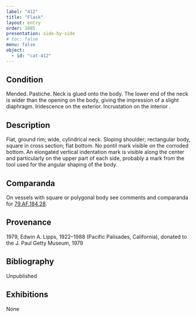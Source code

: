 ```yaml
---
label: "412"
title: "Flask"
layout: entry
order: 1085
presentation: side-by-side
# toc: false
menu: false
object:
  - id: "cat-412"
---
```


## Condition

Mended. Pastiche. Neck is glued onto the body. The lower end of the neck is wider than the opening on the body, giving the impression of a slight diaphragm. Iridescence on the exterior. Incrustation on the interior .

## Description

Flat, ground rim; wide, cylindrical neck. Sloping shoulder; rectangular body, square in cross section; flat bottom. No pontil mark visible on the corroded bottom. An elongated vertical indentation mark is visible along the center and particularly on the upper part of each side, probably a mark from the tool used for the angular shaping of the body.

## Comparanda

On vessels with square or polygonal body see comments and comparanda for [79.AF.184.28](#cat).

## Provenance

1979, Edwin A. Lipps, 1922–1988 (Pacific Palisades, California), donated to the J. Paul Getty Museum, 1979

## Bibliography

Unpublished

## Exhibitions

None